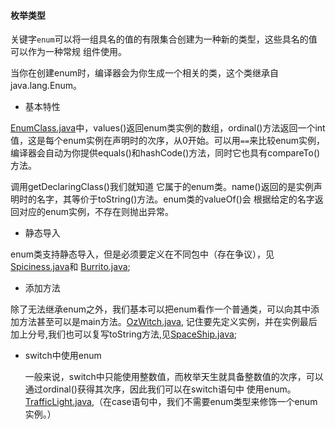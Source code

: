 #### 枚举类型

关键字`enum`可以将一组具名的值的有限集合创建为一种新的类型，这些具名的值可以作为一种常规
组件使用。

当你在创建enum时，编译器会为你生成一个相关的类，这个类继承自java.lang.Enum。

- 基本特性

[EnumClass.java](EnumClass.java)中，values()返回enum类实例的数组，ordinal()方法返回一个int值，这是每个enum实例在声明时的次序，从0开始。可以用`==`来比较enum实例，
编译器会自动为你提供equals()和hashCode()方法，同时它也具有compareTo()方法。

调用getDeclaringClass()我们就知道
它属于的enum类。name()返回的是实例声明时的名字，其等价于toString()方法。enum类的valueOf()会
根据给定的名字返回对应的enum实例，不存在则抛出异常。

- 静态导入

enum类支持静态导入，但是必须要定义在不同包中（存在争议），见[Spiciness.java](enumerated/Spiciness.java)和
[Burrito.java](Burrito.java);

- 添加方法

除了无法继承enum之外，我们基本可以把enum看作一个普通类，可以向其中添加方法甚至可以是main方法。[OzWitch.java](OzWitch.java),
记住要先定义实例，并在实例最后加上分号,我们也可以复写toString方法,见[SpaceShip.java](SpaceShip.java);

- switch中使用enum
   
   一般来说，switch中只能使用整数值，而枚举天生就具备整数值的次序，可以通过ordinal()获得其次序，因此我们可以在switch语句中
   使用enum。[TrafficLight.java](TrafficLight.java),（在case语句中，我们不需要enum类型来修饰一个enum实例。）